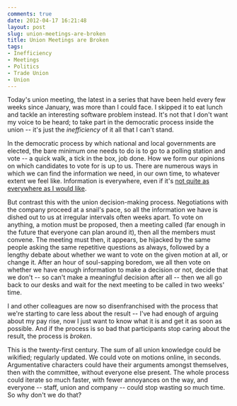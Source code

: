 ```yaml
---
comments: true
date: 2012-04-17 16:21:48
layout: post
slug: union-meetings-are-broken
title: Union Meetings are Broken
tags:
- Inefficiency
- Meetings
- Politics
- Trade Union
- Union
---
```


Today's union meeting, the latest in a series that have been held every few weeks since January, was more than I could face. I skipped it to eat lunch and tackle an interesting software problem instead. It's not that I don't want my voice to be heard; to take part in the democratic process inside the union -- it's just the _inefficiency_ of it all that I can't stand.

In the democratic process by which national and local governments are elected, the bare minimum one needs to do is to go to a polling station and vote -- a quick walk, a tick in the box, job done. How we form our opinions on which candidates to vote for is up to us. There are numerous ways in which we can find the information we need, in our own time, to whatever extent we feel like. Information is everywhere, even if it's [not quite as everywhere as I would like](http://blog.ianrenton.com/the-open-government-we-campaigned-for/).

But contrast this with the union decision-making process. Negotiations with the company proceed at a snail's pace, so all the information we have is dished out to us at irregular intervals often weeks apart. To vote on anything, a motion must be proposed, then a meeting called (far enough in the future that everyone can plan around it), then all the members must convene. The meeting must then, it appears, be hijacked by the same people asking the same repetitive questions as always, followed by a lengthy debate about whether we want to vote on the given motion at all, or change it. After an hour of soul-sapping boredom, we all then vote on whether we have enough information to make a decision or not, decide that we don't -- so can't make a meaningful decision after all -- then we all go back to our desks and wait for the next meeting to be called in two weeks' time.

I and other colleagues are now so disenfranchised with the process that we're starting to care less about the result -- I've had enough of arguing about my pay rise, now I just want to know what it is and get it as soon as possible. And if the process is so bad that participants stop caring about the result, the process is _broken_.

This is the twenty-first century. The sum of all union knowledge could be wikified; regularly updated. We could vote on motions online, in seconds. Argumentative characters could have their arguments amongst themselves, then with the committee, without everyone else present. The whole process could iterate so much faster, with fewer annoyances on the way, and everyone -- staff, union and company -- could stop wasting so much time. So why don't we do that?
